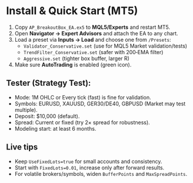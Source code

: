 # Install & Quick Start (MT5)

1) Copy `AP_BreakoutBox_EA.ex5` to **MQL5/Experts** and restart MT5.
2) Open **Navigator → Expert Advisors** and attach the EA to any chart.
3) Load a preset via **Inputs → Load** and choose one from `/Presets`:
   - `Validator_Conservative.set` (use for MQL5 Market validation/tests)
   - `TrendFilter_Conservative.set` (safer with 200‑EMA filter)
   - `Aggressive.set` (tighter box buffer, larger R)
4) Make sure **AutoTrading** is enabled (green icon).

## Tester (Strategy Test):
- Mode: 1M OHLC or Every tick (fast) is fine for validation.
- Symbols: EURUSD, XAUUSD, GER30/DE40, GBPUSD (Market may test multiple).
- Deposit: $10,000 (default).
- Spread: Current or fixed (try 2× spread for robustness).
- Modeling start: at least 6 months.

## Live tips
- Keep `UseFixedLots=true` for small accounts and consistency.
- Start with `FixedLots=0.01`, increase only after forward results.
- For volatile brokers/symbols, widen `BufferPoints` and `MaxSpreadPoints`.

